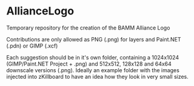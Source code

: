 # AllianceLogo
Temporary repository for the creation of the BAMM Alliance Logo

Contributions are only allowed as PNG (.png) for layers and Paint.NET (.pdn) or GIMP (.xcf)

Each suggestion should be in it's own folder, containing a 1024x1024 (GIMP/Paint.NET Project + .png) and 512x512, 128x128 and 64x64 downscale versions (.png). Ideally an example folder with the images injected into zKillboard to have an idea how they look in very small sizes.
